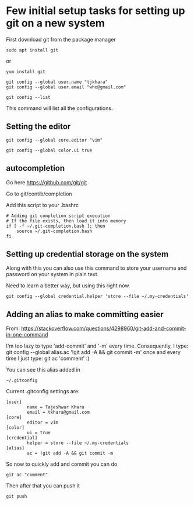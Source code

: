 # Few initial setup tasks for setting up git on a new system

First download git from the package manager

	sudo apt install git

or

	yum install git

	git config --global user.name "tjkhara"
	git config --global user.email "who@gmail.com"

	git config --list 

This command will list all the configurations.

## Setting the editor

	git config --global core.editor "vim"
  
	git config --global color.ui true
  
## autocompletion

Go here https://github.com/git/git

Go to git/contib/completion

Add this script to your .bashrc

	# Adding git completion script execution
	# If the file exists, then load it into memory
	if [ -f ~/.git-completion.bash ]; then
		source ~/.git-completion.bash
	fi

  
 
## Setting up credential storage on the system

Along with this you can also use this command to store your username and password on your system in plain text.

Need to learn a better way, but using this right now.

	git config --global credential.helper 'store --file ~/.my-credentials'

## Adding an alias to make committing easier
From: https://stackoverflow.com/questions/4298960/git-add-and-commit-in-one-command

I'm too lazy to type 'add-commit' and '-m' every time. Consequently, I type: git config --global alias.ac '!git add -A && git commit -m' once and every time I just type: git ac 'comment' :)

You can see this alias added in

	~/.gitconfig

Current .gitconfig settings are:

	[user]
        	name = Tajeshwar Khara
        	email = tkhara@gmail.com
	[core]
        	editor = vim
	[color]
        	ui = true
	[credential]
        	helper = store --file ~/.my-credentials
	[alias]
        	ac = !git add -A && git commit -m

So now to quickly add and commit you can do

	git ac "comment"

Then after that you can push it

	git push

